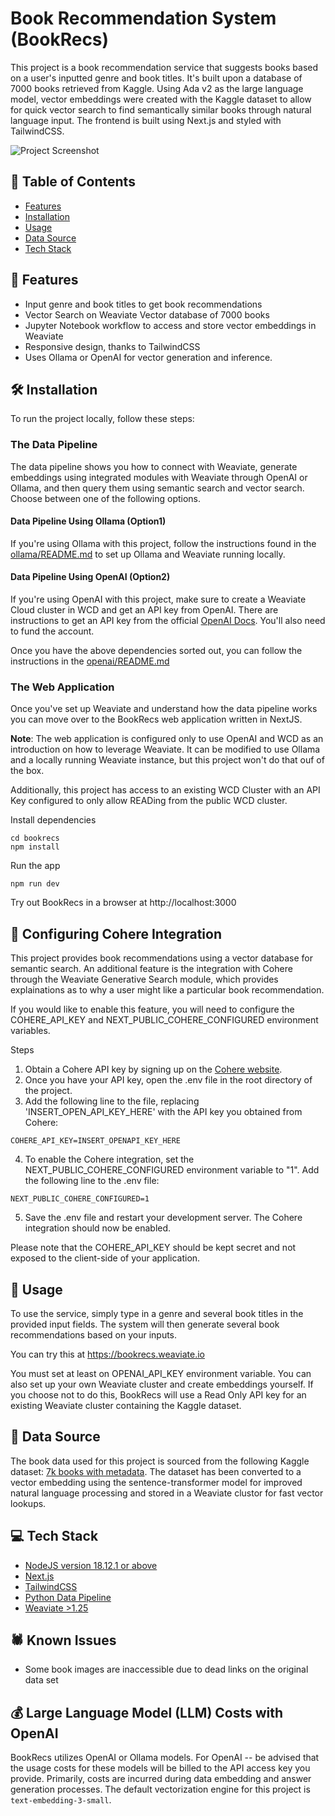 # Book Recommendation System (BookRecs)

This project is a book recommendation service that suggests books based on a user's inputted genre and book titles. It's built upon a database of 7000 books retrieved from Kaggle. Using Ada v2 as the large language model, vector embeddings were created with the Kaggle dataset to allow for quick vector search to find semantically similar books through natural language input. The frontend is built using Next.js and styled with TailwindCSS.

![Project Screenshot](https://github.com/user-attachments/assets/f7748baa-0f70-4dda-80e6-3293bf23ce95)

## 📑 Table of Contents

- [Features](#features)
- [Installation](#installation)
- [Usage](#usage)
- [Data Source](#data-source)
- [Tech Stack](#tech-stack)

## 💫 Features

- Input genre and book titles to get book recommendations
- Vector Search on Weaviate Vector database of 7000 books
- Jupyter Notebook workflow to access and store vector embeddings in Weaviate
- Responsive design, thanks to TailwindCSS
- Uses Ollama or OpenAI for vector generation and inference.

## 🛠 Installation

To run the project locally, follow these steps:


### The Data Pipeline

The data pipeline shows you how to connect with Weaviate, generate embeddings using integrated modules with Weaviate through OpenAI or Ollama, and then query them using semantic search and vector search. Choose between one of the following options.

#### Data Pipeline Using Ollama (Option1)

If you're using Ollama with this project, follow the instructions found in the [ollama/README.md](./data-pipeline/ollama/README.md) to set up Ollama and Weaviate running locally. 

#### Data Pipeline Using OpenAI (Option2)

If you're using OpenAI with this project, make sure to create a Weaviate Cloud cluster in WCD and get an API key from OpenAI. There are instructions to get an API key from the official [OpenAI Docs](https://platform.openai.com/docs/api-reference/introduction). You'll also need to fund the account.

Once you have the above dependencies sorted out, you can follow the instructions in the [openai/README.md](./data-pipeline/openai/README.md)

### The Web Application

Once you've set up Weaviate and understand how the data pipeline works you can move over to the BookRecs web application written in NextJS. 

**Note**: The web application is configured only to use OpenAI and WCD as an introduction on how to leverage Weaviate. It can be modified to use Ollama and a locally running Weaviate instance, but this project won't do that ouf of the box.

Additionally, this project has access to an existing WCD Cluster with an API Key configured to only allow READing from the public WCD cluster.

Install dependencies
   ```
   cd bookrecs
   npm install
   ```
Run the app
   ```
   npm run dev
   ```
Try out BookRecs in a browser at http://localhost:3000


## 🤝 Configuring Cohere Integration

This project provides book recommendations using a vector database for semantic search. An additional feature is the integration with Cohere through the Weaviate Generative Search module, which provides explainations as to why a user might like a particular book recommendation.

If you would like to enable this feature, you will need to configure the COHERE_API_KEY and NEXT_PUBLIC_COHERE_CONFIGURED environment variables.

Steps
1. Obtain a Cohere API key by signing up on the [Cohere website](https://cohere.com).
2. Once you have your API key, open the .env file in the root directory of the project.
3. Add the following line to the file, replacing 'INSERT_OPEN_API_KEY_HERE' with the API key you obtained from Cohere:
```
COHERE_API_KEY=INSERT_OPENAPI_KEY_HERE
```
4. To enable the Cohere integration, set the NEXT_PUBLIC_COHERE_CONFIGURED environment variable to "1". Add the following line to the .env file:
```
NEXT_PUBLIC_COHERE_CONFIGURED=1
```
5. Save the .env file and restart your development server. The Cohere integration should now be enabled.

Please note that the COHERE_API_KEY should be kept secret and not exposed to the client-side of your application.


## 🧰 Usage

To use the service, simply type in a genre and several book titles in the provided input fields. The system will then generate several book recommendations based on your inputs.

You can try this at https://bookrecs.weaviate.io

You must set at least on OPENAI_API_KEY environment variable. You can also set up your own Weaviate cluster and create embeddings yourself. If you choose not to do this, BookRecs will use a Read Only API key for an existing Weaviate cluster containing the Kaggle dataset. 


## 💾 Data Source

The book data used for this project is sourced from the following Kaggle dataset: [7k books with metadata](https://www.kaggle.com/datasets/dylanjcastillo/7k-books-with-metadata). The dataset has been converted to a vector embedding using the sentence-transformer model for improved natural language processing and stored in a Weaviate clustor for fast vector lookups.

## 💻 Tech Stack

- [NodeJS version 18.12.1 or above](https://nodejs.org/)
- [Next.js](https://nextjs.org/)
- [TailwindCSS](https://tailwindcss.com/)
- [Python Data Pipeline](https://python.org/)
- [Weaviate >1.25](https://weaviate.io/)

## 🕷 Known Issues

- Some book images are inaccessible due to dead links on the original data set

## 💰 Large Language Model (LLM) Costs with OpenAI

BookRecs utilizes OpenAI or Ollama models. For OpenAI -- be advised that the usage costs for these models will be billed to the API access key you provide. Primarily, costs are incurred during data embedding and answer generation processes. The default vectorization engine for this project is `text-embedding-3-small`.
